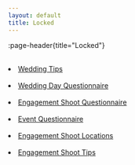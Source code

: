```yaml
---
layout: default
title: Locked
---
```


:page-header{title="Locked"}
<br>
<br>
            <li><a href="https://visionsbyap.com/weddingtips">Wedding Tips</a></li>
            <br>
            <li><a href="https://visionsbyap.com/wrquestions">Wedding Day Questionnaire</a></li>
            <br>
            <li><a href="https://visionsbyap.com/eshootquestions">Engagement Shoot Questionnaire</a></li>
            <br>
            <li><a href="https://visionsbyap.com/eventquestions">Event Questionnaire</a></li>
            <br>
            <li><a href="https://visionsbyap.com/eshootlocations">Engagement Shoot Locations</a></li>
            <br>
            <li><a href="https://visionsbyap.com/eshoottips">Engagement Shoot Tips</a></li>
